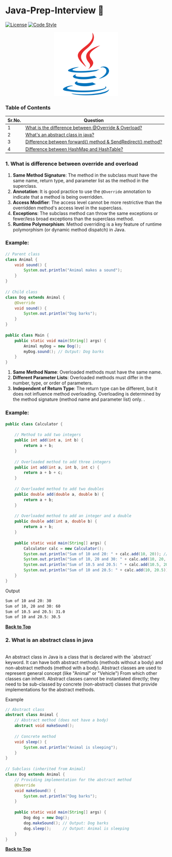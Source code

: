 # Java-Prep-Interview 🚀
 
[![License](https://img.shields.io/badge/License-MIT-green.svg)](LICENSE)
[![Code Style](https://img.shields.io/badge/Code%20Style-Standard-brightgreen.svg)](https://github.com/standard/standard)

<p align="center">
  <img src="https://raw.githubusercontent.com/devicons/devicon/master/icons/java/java-original.svg" alt="Java Logo" width="200" />
</p>

### Table of Contents
| Sr.No.        | Question      | 
| ------------- |-------------| 
| 1             |[What is the difference between @Override & Overload?](https://github.com/6531503042/Java-Prep-Interview/blob/main/README.md#1What-is-difference-between-override-and-overload) |
| 2             |[What's an abstract class in java?](https://github.com/6531503042/Java-Prep-Interview/blob/main/README.md#2-What-is-an-abstract-class-in-java) |
| 3             |[Difference between forward() method & SendRedirect() method?](https://github.com/aatul/Java-Interview-Questions-Answers/blob/master/README.md#3-difference-between-forward-method--sendredirect-method) |
| 4             |[Difference between HashMap and HashTable?](https://github.com/aatul/Java-Interview-Questions-Answers/blob/master/README.md#4-difference-between-hashmap-and-hashtable) |

### 1. What is difference between override and overload

1. **Same Method Signature**: The method in the subclass must have the same name, return type, and parameter list as the method in the superclass.
2. **Annotation**: It is good practice to use the `@Override` annotation to indicate that a method is being overridden.
3. **Access Modifier**: The access level cannot be more restrictive than the overridden method's access level in the superclass.
4. **Exceptions**: The subclass method can throw the same exceptions or fewer/less broad exceptions than the superclass method.
5. **Runtime Polymorphism**: Method overriding is a key feature of runtime polymorphism (or dynamic method dispatch) in Java.

 ### Example:
```java
// Parent class
class Animal {
    void sound() {
        System.out.println("Animal makes a sound");
    }
}

// Child class
class Dog extends Animal {
    @Override
    void sound() {
        System.out.println("Dog barks");
    }
}

public class Main {
    public static void main(String[] args) {
        Animal myDog = new Dog();
        myDog.sound(); // Output: Dog barks
    }
}

```
<!-- Override is allow subclass to provide a specific implementation of method that is already defined by on of it's parent classes or interfaces.
 - The method that inheritance the method must be the same name, return type, parameters as the parent class.
 - The sub-class that inheritance from parent must be at least as accessible or more than the method of the parent like if the parent class method is `public`, the child class method must also be `public`.
 - The Overriding method can throw any `Unchecked (runtime)` exceptions, whenever the overrided methood delcares them or not, But we can't throw `Checked` exception that are new or broaded than those declared by the overrided method. 
 - Method overriding is a key feature of polymorphism in Java. It allows a subclass to be treated as an instance of its superclass, and the overridden method will be called based on the actual object type (at runtime), not the reference type. -->


1. **Same Method Name**: Overloaded methods must have the same name.
2. **Different Parameter Lists**: Overloaded methods must differ in the number, type, or order of parameters.
3. **Independent of Return Type**: The return type can be different, but it does not influence method overloading. Overloading is determined by the method signature (method name and parameter list) only.
.
 ### Example:

```java
public class Calculator {

    // Method to add two integers
    public int add(int a, int b) {
        return a + b;
    }

    // Overloaded method to add three integers
    public int add(int a, int b, int c) {
        return a + b + c;
    }

    // Overloaded method to add two doubles
    public double add(double a, double b) {
        return a + b;
    }

    // Overloaded method to add an integer and a double
    public double add(int a, double b) {
        return a + b;
    }

    public static void main(String[] args) {
        Calculator calc = new Calculator();
        System.out.println("Sum of 10 and 20: " + calc.add(10, 20)); // Calls add(int, int)
        System.out.println("Sum of 10, 20 and 30: " + calc.add(10, 20, 30)); // Calls add(int, int, int)
        System.out.println("Sum of 10.5 and 20.5: " + calc.add(10.5, 20.5)); // Calls add(double, double)
        System.out.println("Sum of 10 and 20.5: " + calc.add(10, 20.5)); // Calls add(int, double)
    }
}
```

Output
```bash
Sum of 10 and 20: 30
Sum of 10, 20 and 30: 60
Sum of 10.5 and 20.5: 31.0
Sum of 10 and 20.5: 30.5

```

**[Back to Top](https://raw.githubusercontent.com/6531503042/Java-Prep-Interview/main/README.md#Java-Prep-Interview)**










<!-- | Override        | Overload      | 
| ------------- |-------------| 
|Overridingg os to allow a sub-class to provide a specific implementation of method that is already defined by one of its parent classed or interfaces.| |
|Not Secured because data is exposed in the URL bar.|Secured because data is not exposed in the URL bar.|
|Can be bookmarked|Cannot be bookmarked|
|Idempotent|Non-Idempotent|
|It is more efficient and use than Post|It is less efficient and used| -->




### 2. What is an abstract class in java
<br>
An abstract class in Java is a class that is declared with the `abstract` keyword. It can have both abstract methods (methods without a body) and non-abstract methods (method with a body).
Abstract classes are used to represent general concept (like "Animal" or "Vehicle") From which other classes can inherit.
Abstract classes cannot be instantiated directly; they need to be sub-classed by concrete (non-abstract) classes that provide implementations for the abstract methods.

Example
````java
// Abstract class
abstract class Animal {
    // Abstract method (does not have a body)
    abstract void makeSound();
    
    // Concrete method
    void sleep() {
        System.out.println("Animal is sleeping");
    }
}

// Subclass (inherited from Animal)
class Dog extends Animal {
    // Providing implementation for the abstract method
    @Override
    void makeSound() {
        System.out.println("Dog barks");
    }
    
    public static void main(String[] args) {
        Dog dog = new Dog();
        dog.makeSound(); // Output: Dog barks
        dog.sleep();     // Output: Animal is sleeping
    }
}

````

**[Back to Top](https://github.com/6531503042/Java-Prep-Interview/blob/main/README.md#Java-Prep-Interview)**